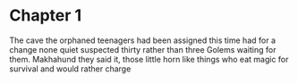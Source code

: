 # Chapter 1



The cave the orphaned teenagers had been assigned this time had for a change none quiet suspected thirty rather than three Golems waiting for them. Makhahund they said it, those little horn like things who eat magic for survival and would rather charge 